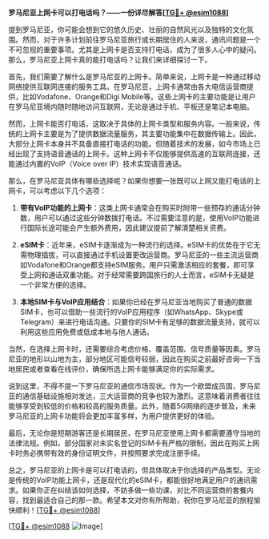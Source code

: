 **罗马尼亚上网卡可以打电话吗？——一份详尽解答[[TG💪+ @esim1088](https://t.me/s/esim1088)]**

提到罗马尼亚，你可能会想到它的悠久历史、壮丽的自然风光以及独特的文化氛围。然而，对于许多计划前往罗马尼亚旅行或长期居住的人来说，通讯问题是一个不可忽视的重要事项。尤其是上网卡是否支持打电话，成为了很多人心中的疑问。那么，罗马尼亚上网卡真的能打电话吗？让我们来详细探讨一下。

首先，我们需要了解什么是罗马尼亚的上网卡。简单来说，上网卡是一种通过移动网络提供互联网连接的服务工具。在罗马尼亚，上网卡通常由各大电信运营商提供，比如Vodafone、Orange和Digi Mobile等。这些上网卡的主要功能是让用户在罗马尼亚境内随时随地访问互联网，无论是通过手机、平板还是笔记本电脑。

然而，上网卡能否打电话，这取决于具体的上网卡类型和服务内容。一般来说，传统的上网卡主要是为了提供数据流量服务，其主要功能集中在数据传输上。因此，大部分上网卡本身并不具备直接打电话的功能。但随着技术的发展，如今市场上已经出现了支持语音通话的上网卡。这种上网卡不仅能够提供高速的互联网连接，还能通过内置的VoIP（Voice over IP）技术实现语音通话。

那么，在罗马尼亚具体有哪些选择呢？如果你想要一张既可以上网又能打电话的上网卡，可以考虑以下几个选项：

1. **带有VoIP功能的上网卡**：这类上网卡通常会在购买时附带一些预存的通话分钟数，用户可以通过这些分钟数拨打电话。不过需要注意的是，使用VoIP功能进行国际长途可能会产生额外费用，因此建议提前了解清楚相关资费。

2. **eSIM卡**：近年来，eSIM卡逐渐成为一种流行的选择。eSIM卡的优势在于它无需物理插拔，可以直接通过手机设置更改运营商。罗马尼亚的一些主流运营商如Vodafone和Orange都支持eSIM服务。用户只需激活相应的套餐，即可享受上网和通话双重功能。对于经常需要跨国旅行的人士而言，eSIM卡无疑是一个非常方便的选择。

3. **本地SIM卡与VoIP应用结合**：如果你已经在罗马尼亚当地购买了普通的数据SIM卡，也可以借助一些流行的VoIP应用程序（如WhatsApp、Skype或Telegram）来进行电话沟通。只要你的SIM卡有足够的数据流量支持，就可以利用这些应用免费或低成本地与他人通话。

当然，在选择上网卡时，还需要综合考虑价格、覆盖范围、信号质量等因素。罗马尼亚的地形以山地为主，部分地区可能信号较弱，因此在购买之前最好咨询一下当地居民或者查看在线评价，确保所选上网卡能够满足你的实际需求。

说到这里，不得不提一下罗马尼亚的通信市场现状。作为一个欧盟成员国，罗马尼亚的通信基础设施相对发达，三大运营商的竞争也较为激烈。这意味着消费者往往能够享受到较低的价格和较高的服务质量。此外，随着5G网络的逐步普及，未来罗马尼亚的上网卡功能将会更加丰富多样，为用户提供更好的体验。

最后，无论你是短期游客还是长期居民，在罗马尼亚使用上网卡都需要遵守当地的法律法规。例如，部分国家对未实名登记的SIM卡有严格的限制，因此在购买上网卡时务必携带有效的身份证明文件，并按照要求完成注册手续。

总之，罗马尼亚的上网卡是可以打电话的，但具体取决于你选择的产品类型。无论是传统的VoIP功能上网卡，还是现代化的eSIM卡，都能很好地满足用户的通讯需求。如果你正在纠结该如何选择，不妨多做一些功课，对比不同运营商的套餐内容，找到最适合自己的那一款。希望本文对你有所帮助，祝你在罗马尼亚的旅程愉快顺利！[[TG💪+ @esim1088](https://t.me/s/esim1088)]

[[TG💪+ @esim1088](https://t.me/s/esim1088) ![Image](https://i.postimg.cc/4NQfJmqS/Snipaste-2025-05-13-00-14-12.png)]